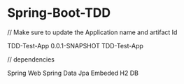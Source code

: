 # Spring-Boot-TDD

// Make sure to update the Application name and artifact Id

<artifactId>TDD-Test-App</artifactId>
<version>0.0.1-SNAPSHOT</version>
<name>TDD-Test-App</name>

 // dependencies

 Spring Web 
 Spring Data Jpa
 Embeded H2 DB

